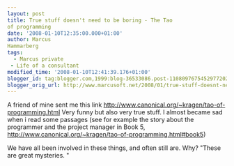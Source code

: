 ```yaml
---
layout: post
title: True stuff doesn't need to be boring - The Tao
of programming
date: '2008-01-10T12:35:00.000+01:00'
author: Marcus
Hammarberg
tags:
  - Marcus private
 - Life of a consultant
modified_time: '2008-01-10T12:41:39.176+01:00'
blogger_id: tag:blogger.com,1999:blog-36533086.post-1108097675452977202
blogger_orig_url: http://www.marcusoft.net/2008/01/true-stuff-doesnt-need-to-be-boring-tao.html
---
```


A friend of mine sent me this link
<http://www.canonical.org/~kragen/tao-of-programming.html>
Very funny but also very true stuff. I almost became sad when i read
some passages (see for example the story about the programmer and the
project manager in Book 5,
<http://www.canonical.org/~kragen/tao-of-programming.html#book5>)

We have all been involved in these things, and often still are. Why?
"These are great mysteries. "
